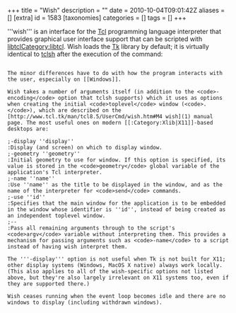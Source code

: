 +++
title = "Wish"
description = ""
date = 2010-10-04T09:01:42Z
aliases = []
[extra]
id = 1583
[taxonomies]
categories = []
tags = []
+++

'''wish''' is an interface  for the [Tcl](https://rosettacode.org/wiki/Tcl) programming language interpreter that provides graphical user interface support that can be scripted with [libtcl](https://rosettacode.org/wiki/libtcl)[Category:libtcl](https://rosettacode.org/wiki/Category:libtcl).  Wish loads the [Tk](https://rosettacode.org/wiki/Tk) library by default; it is virtually identical to [tclsh](https://rosettacode.org/wiki/tclsh) after the execution of the command:

```tcl>package require Tk</lang

The minor differences have to do with how the program interacts with the user, especially on [[Windows]].

Wish takes a number of arguments itself (in addition to the <code>-encoding</code> option that tclsh supports) which it uses as options when creating the initial <code>toplevel</code> window (<code>.</code>), which are described on the [http://www.tcl.tk/man/tcl8.5/UserCmd/wish.htm#M4 wish](1) manual page. The most useful ones on modern [[:Category:Xlib|X11]]-based desktops are:

;-display ''display''
:Display (and screen) on which to display window.
;-geometry ''geometry''
:Initial geometry to use for window. If this option is specified, its value is stored in the <code>geometry</code> global variable of the application's Tcl interpreter.
;-name ''name''
:Use ''name'' as the title to be displayed in the window, and as the name of the interpreter for <code>send</code> commands.
;-use ''id''
:Specifies that the main window for the application is to be embedded in the window whose identifier is ''id'', instead of being created as an independent toplevel window.
;--
:Pass all remaining arguments through to the script's <code>argv</code> variable without interpreting them. This provides a mechanism for passing arguments such as <code>-name</code> to a script instead of having wish interpret them.

The '''-display''' option is not useful when Tk is not built for X11; other display systems (Windows, MacOS X native) always work locally. (This also applies to all of the wish-specific options not listed above, but they're also largely irrelevant on X11 systems too, even if they are supported there.)

Wish ceases running when the event loop becomes idle and there are no windows to display (including withdrawn windows).
